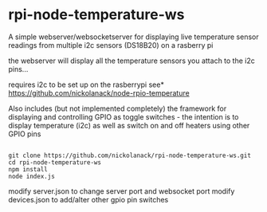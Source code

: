 # rpi-node-temperature-ws
A simple webserver/websocketserver for displaying live temperature sensor readings from multiple i2c sensors (DS18B20) on a rasberry pi

the webserver will display all the temperature sensors you attach to the i2c pins...

requires i2c to be set up on the rasberrypi see* https://github.com/nickolanack/node-rpio-temperature

Also includes (but not implemented completely) the framework for displaying and controlling GPIO as toggle switches - the intention is to display temperature (i2c) as well as switch on and off heaters using other GPIO pins

```

git clone https://github.com/nickolanack/rpi-node-temperature-ws.git
cd rpi-node-temperature-ws
npm install
node index.js

```

modify server.json to change server port and websocket port
modify devices.json to add/alter other gpio pin switches 

